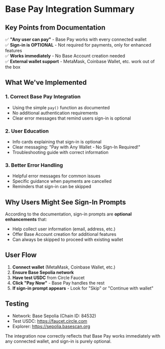 # Base Pay Integration Summary

## Key Points from Documentation

✅ **"Any user can pay"** - Base Pay works with every connected wallet  
✅ **Sign-in is OPTIONAL** - Not required for payments, only for enhanced features  
✅ **Works immediately** - No Base Account creation needed  
✅ **External wallet support** - MetaMask, Coinbase Wallet, etc. work out of the box  

## What We've Implemented

### 1. **Correct Base Pay Integration**
- Using the simple `pay()` function as documented
- No additional authentication requirements
- Clear error messages that remind users sign-in is optional

### 2. **User Education**
- Info cards explaining that sign-in is optional
- Clear messaging: "Pay with Any Wallet - No Sign-In Required!"
- Troubleshooting guide with correct information

### 3. **Better Error Handling**
- Helpful error messages for common issues
- Specific guidance when payments are cancelled
- Reminders that sign-in can be skipped

## Why Users Might See Sign-In Prompts

According to the documentation, sign-in prompts are **optional enhancements** that:
- Help collect user information (email, address, etc.)
- Offer Base Account creation for additional features
- Can always be skipped to proceed with existing wallet

## User Flow

1. **Connect wallet** (MetaMask, Coinbase Wallet, etc.)
2. **Ensure Base Sepolia network**
3. **Have test USDC** from Circle Faucet
4. **Click "Pay Now"** - Base Pay handles the rest
5. **If sign-in prompt appears** - Look for "Skip" or "Continue with wallet"

## Testing

- Network: Base Sepolia (Chain ID: 84532)
- Test USDC: https://faucet.circle.com
- Explorer: https://sepolia.basescan.org

The integration now correctly reflects that Base Pay works immediately with any connected wallet, and sign-in is purely optional.
